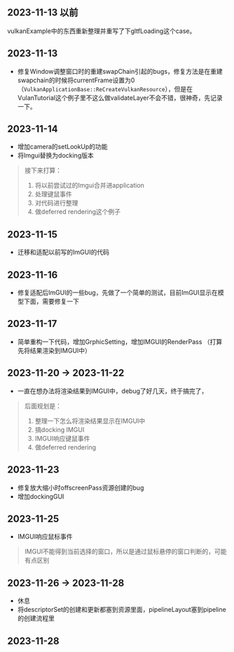 ## 2023-11-13 以前

vulkanExample中的东西重新整理并重写了下gltfLoading这个case。

## 2023-11-13

* 修复Window调整窗口时的重建swapChain引起的bugs，修复方法是在重建swapchain的时候将currentFrame设置为0（`VulkanApplicationBase::ReCreateVulkanResource`），但是在VulanTutorial这个例子里不这么做validateLayer不会不错，很神奇，先记录一下。

## 2023-11-14

* 增加camera的setLookUp的功能
* 将Imgui替换为docking版本

> 接下来打算：
> 1. 将以前尝试过的Imgui合并进application
> 2. 处理键鼠事件
> 3. 对代码进行整理
> 4. 做deferred rendering这个例子
>
## 2023-11-15

* 迁移和适配以前写的ImGUI的代码

## 2023-11-16

* 修复适配后ImGUI的一些bug，先做了一个简单的测试，目前ImGUI显示在模型下面，需要修复一下

## 2023-11-17

* 简单重构一下代码，增加GrphicSetting，增加IMGUI的RenderPass （打算先将结果渲染到IMGUI中）

## 2023-11-20 -> 2023-11-22

* 一直在想办法将渲染结果到IMGUI中，debug了好几天，终于搞完了，
> 后面规划是：
> 1. 整理一下怎么将渲染结果显示在IMGUI中
> 2. 搞docking IMGUI
> 3. IMGUI响应键鼠事件
> 4. 做deferred rendering

## 2023-11-23

* 修复放大缩小时offscreenPass资源创建的bug
* 增加dockingGUI

## 2023-11-25

* IMGUI响应鼠标事件
> IMGUI不能得到当前选择的窗口，所以是通过鼠标悬停的窗口判断的，可能有点区别

## 2023-11-26 -> 2023-11-28

* 休息
* 将descriptorSet的创建和更新都塞到资源里面，pipelineLayout塞到pipeline的创建流程里

## 2023-11-28

